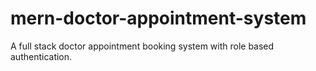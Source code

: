 # mern-doctor-appointment-system
A full stack doctor appointment booking system with role based authentication.
